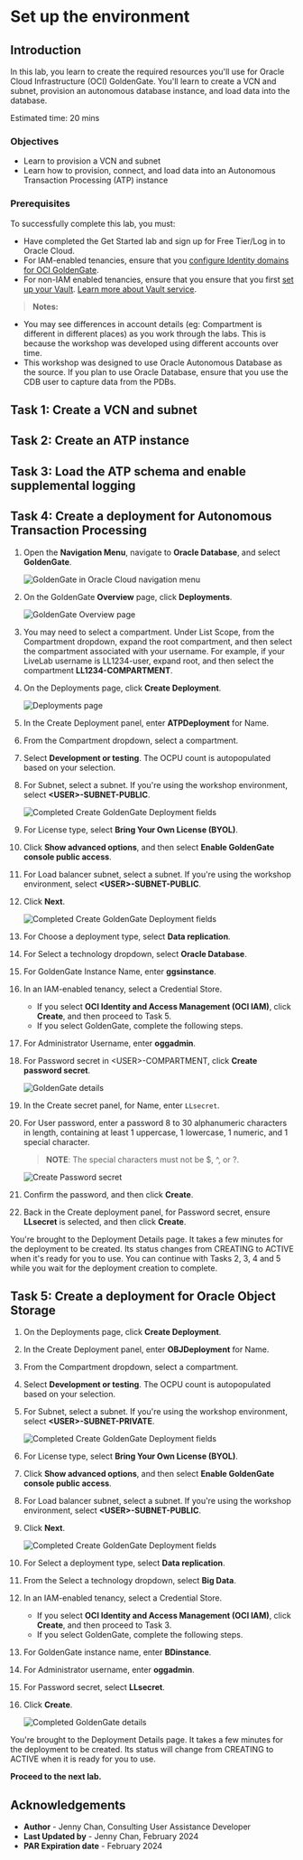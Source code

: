# Set up the environment

## Introduction

In this lab, you learn to create the required resources you'll use for Oracle Cloud Infrastructure (OCI) GoldenGate. You'll learn to create a VCN and subnet, provision an autonomous database instance, and load data into the database.

Estimated time: 20 mins

### Objectives

-  Learn to provision a VCN and subnet
-  Learn how to provision, connect, and load data into an Autonomous Transaction Processing (ATP) instance

### Prerequisites

To successfully complete this lab, you must:
* Have completed the Get Started lab and sign up for Free Tier/Log in to Oracle Cloud.
* For IAM-enabled tenancies, ensure that you [configure Identity domains for OCI GoldenGate](https://docs.oracle.com/en/cloud/paas/goldengate-service/mkmbs/#GUID-DD9C1BF8-69FE-4C9A-A2D1-74C73550ED65).
* For non-IAM enabled tenancies, ensure that you ensure that you first [set up your Vault](https://docs.oracle.com/en-us/iaas/Content/KeyManagement/Tasks/managingvaults_topic-To_create_a_new_vault.htm#createnewvault). [Learn more about Vault service](https://docs.oracle.com/en-us/iaas/Content/KeyManagement/Concepts/keyoverview.htm).

> **Notes:** 
* You may see differences in account details (eg: Compartment is different in different places) as you work through the labs. This is because the workshop was developed using different accounts over time.
* This workshop was designed to use Oracle Autonomous Database as the source. If you plan to use Oracle Database, ensure that you use the CDB user to capture data from the PDBs.

## Task 1: Create a VCN and subnet

[](include:01-create-vcn-subnet.md)

## Task 2: Create an ATP instance

[](include:02-create-atp-instance.md)

## Task 3: Load the ATP schema and enable supplemental logging

[](include:03-load-atp-schema.md)

## Task 4: Create a deployment for Autonomous Transaction Processing

1.  Open the **Navigation Menu**, navigate to **Oracle Database**, and select **GoldenGate**.

    ![GoldenGate in Oracle Cloud navigation menu](https://oracle-livelabs.github.io/goldengate/ggs-common/create/images/database-goldengate.png " ")

2.  On the GoldenGate **Overview** page, click **Deployments**.

    ![GoldenGate Overview page](https://oracle-livelabs.github.io/goldengate/ggs-common/create/images/01-02-ggs-overview.png " ")

3.  You may need to select a compartment. Under List Scope, from the Compartment dropdown, expand the root compartment, and then select the compartment associated with your username. For example, if your LiveLab username is LL1234-user, expand root, and then select the compartment **LL1234-COMPARTMENT**.

4.  On the Deployments page, click **Create Deployment**.

    ![Deployments page](https://oracle-livelabs.github.io/goldengate/ggs-common/create/images/01-04-create-deployment.png "")

5.  In the Create Deployment panel, enter **ATPDeployment** for Name.

6.  From the Compartment dropdown, select a compartment.

7.  Select **Development or testing**. The OCPU count is autopopulated based on your selection.

8.  For Subnet, select a subnet. If you're using the workshop environment, select **&lt;USER&gt;-SUBNET-PUBLIC**.

    ![Completed Create GoldenGate Deployment fields](./images/01-09-create-atp-deployment-summary.png " ")

9.  For License type, select **Bring Your Own License (BYOL)**.

10.  Click **Show advanced options**, and then select **Enable GoldenGate console public access**.

11. For Load balancer subnet, select a subnet. If you're using the workshop environment, select **&lt;USER&gt;-SUBNET-PUBLIC**.

12. Click **Next**.

    ![Completed Create GoldenGate Deployment fields](./images/01-13-create-atp-deployment-summary.png " ")

13. For Choose a deployment type, select **Data replication**.

14. For Select a technology dropdown, select **Oracle Database**.

15. For GoldenGate Instance Name, enter **ggsinstance**.

16. In an IAM-enabled tenancy, select a Credential Store. 

    * If you select **OCI Identity and Access Management (OCI IAM)**, click **Create**, and then proceed to Task 5.
    * If you select GoldenGate, complete the following steps.

17. For Administrator Username, enter **oggadmin**.

18. For Password secret in &lt;USER&gt;-COMPARTMENT, click **Create password secret**.

    ![GoldenGate details](https://oracle-livelabs.github.io/goldengate/ggs-common/create/images/01-16-create-deployment-gg-details.png " ")

19. In the Create secret panel, for Name, enter `LLsecret`.

20. For User password, enter a password 8 to 30 alphanumeric characters in length, containing at least 1 uppercase, 1 lowercase, 1 numeric, and 1 special character.

    > **NOTE**: The special characters must not be $, ^, or ?. 

    ![Create Password secret](https://oracle-livelabs.github.io/goldengate/ggs-common/create/images/01-21-passwordsecret.png " ")

21. Confirm the password, and then click **Create**.

22. Back in the Create deployment panel, for Password secret, ensure **LLsecret** is selected, and then click **Create**.

You're brought to the Deployment Details page. It takes a few minutes for the deployment to be created. Its status changes from CREATING to ACTIVE when it's ready for you to use. You can continue with Tasks 2, 3, 4 and 5 while you wait for the deployment creation to complete.

## Task 5: Create a deployment for Oracle Object Storage

1.  On the Deployments page, click **Create Deployment**.

2.  In the Create Deployment panel, enter **OBJDeployment** for Name.

3.  From the Compartment dropdown, select a compartment. 

4.  Select **Development or testing**. The OCPU count is autopopulated based on your selection.

5.  For Subnet, select a subnet. If you're using the workshop environment, select **&lt;USER&gt;-SUBNET-PRIVATE**.

    ![Completed Create GoldenGate Deployment fields](images/02-06-bigdata.png " ")

6. For License type, select **Bring Your Own License (BYOL)**.

7.  Click **Show advanced options**, and then select **Enable GoldenGate console public access**.

8. For Load balancer subnet, select a subnet. If you're using the workshop environment, select **&lt;USER&gt;-SUBNET-PUBLIC**.

9. Click **Next**.

    ![Completed Create GoldenGate Deployment fields](images/02-10-bigdata.png " ")

10. For Select a deployment type, select **Data replication**.

11. From the Select a technology dropdown, select **Big Data**.

12. In an IAM-enabled tenancy, select a Credential Store. 

    * If you select **OCI Identity and Access Management (OCI IAM)**, click **Create**, and then proceed to Task 3.
    * If you select GoldenGate, complete the following steps.

13. For GoldenGate instance name, enter **BDinstance**.

14. For Administrator username, enter **oggadmin**.

15. For Password secret, select **LLsecret**.

15. Click **Create**.

    ![Completed GoldenGate details](images/02-15-bigdata.png " ")

You're brought to the Deployment Details page. It takes a few minutes for the deployment to be created. Its status will change from CREATING to ACTIVE when it is ready for you to use.

**Proceed to the next lab.**

## Acknowledgements

- **Author** - Jenny Chan, Consulting User Assistance Developer
- **Last Updated by** - Jenny Chan, February 2024
- **PAR Expiration date** - February 2024
